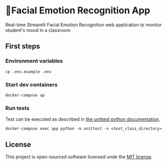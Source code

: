 ﻿# 🔭Facial Emotion Recognition App

Real-time Streamlit Facial Emotion Recognition web application to monitor student's mood in a classroom

## First steps

### Environment variables

    cp .env.example .env

### Start dev containers

    docker-compose up

### Run tests
    
Test can be executed as described in [the unittest python documentation](https://docs.python.org/3/library/unittest.html#command-line-interface).
    
    docker-compose exec app python -m unittest -v <test_class_directory>

## License  
  
This project is open-sourced software licensed unde the [MIT license](https://opensource.org/licenses/MIT).
